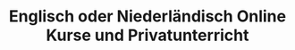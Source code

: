 ---
title: "Englisch oder Niederländisch Online Kurse und Privatunterricht"
draft: false
# page title background image
bg_image: "images/backgrounds/page-title.jpg"
# meta description
description : "Allgemeiner oder Zielspezifischer Sprachunterricht Online."
---